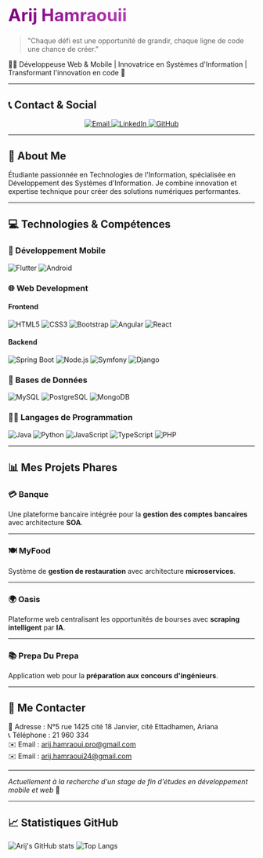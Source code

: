# <h1 style="background: linear-gradient(to right, purple, violet); -webkit-background-clip: text; -webkit-text-fill-color: transparent; font-size: 2.5em;">Arij Hamraouii</h1>

> "Chaque défi est une opportunité de grandir, chaque ligne de code une chance de créer."

👩‍💻 Développeuse Web & Mobile | Innovatrice en Systèmes d'Information | Transformant l'innovation en code 🚀

---

## 📞 Contact & Social
<div align="center">
  <a href="mailto:arij.hamraoui.pro@gmail.com">
    <img src="https://img.shields.io/badge/Email-D14836?style=for-the-badge&logo=gmail&logoColor=white" alt="Email"/>
  </a>
 <a href="https://www.linkedin.com/in/arij-hamraoui">
    <img src="https://img.shields.io/badge/LinkedIn-0077B5?style=for-the-badge&logo=linkedin&logoColor=white" alt="LinkedIn"/>
</a>
  <a href="https://github.com/arijhamraouii">
    <img src="https://img.shields.io/badge/GitHub-100000?style=for-the-badge&logo=github&logoColor=white" alt="GitHub"/>
  </a>
</div>

---

## 🚀 About Me
Étudiante passionnée en Technologies de l'Information, spécialisée en Développement des Systèmes d'Information. Je combine innovation et expertise technique pour créer des solutions numériques performantes.

---

## 💻 Technologies & Compétences

### 📱 Développement Mobile
![Flutter](https://img.shields.io/badge/Flutter-02569B?style=for-the-badge&logo=flutter&logoColor=white)
![Android](https://img.shields.io/badge/Android-3DDC84?style=for-the-badge&logo=android&logoColor=white)

### 🌐 Web Development
#### Frontend
![HTML5](https://img.shields.io/badge/HTML5-E34F26?style=for-the-badge&logo=html5&logoColor=white)
![CSS3](https://img.shields.io/badge/CSS3-1572B6?style=for-the-badge&logo=css3&logoColor=white)
![Bootstrap](https://img.shields.io/badge/Bootstrap-563D7C?style=for-the-badge&logo=bootstrap&logoColor=white)
![Angular](https://img.shields.io/badge/Angular-DD0031?style=for-the-badge&logo=angular&logoColor=white)
![React](https://img.shields.io/badge/React-20232A?style=for-the-badge&logo=react&logoColor=61DAFB)

#### Backend
![Spring Boot](https://img.shields.io/badge/Spring_Boot-F2F4F9?style=for-the-badge&logo=spring-boot&logoColor=6DB33F)
![Node.js](https://img.shields.io/badge/Node.js-43853D?style=for-the-badge&logo=node.js&logoColor=white)
![Symfony](https://img.shields.io/badge/Symfony-000000?style=for-the-badge&logo=symfony&logoColor=white)
![Django](https://img.shields.io/badge/Django-092E20?style=for-the-badge&logo=django&logoColor=white)

### 💾 Bases de Données
![MySQL](https://img.shields.io/badge/MySQL-00000F?style=for-the-badge&logo=mysql&logoColor=white)
![PostgreSQL](https://img.shields.io/badge/PostgreSQL-316192?style=for-the-badge&logo=postgresql&logoColor=white)
![MongoDB](https://img.shields.io/badge/MongoDB-4EA94B?style=for-the-badge&logo=mongodb&logoColor=white)

### 👨‍💻 Langages de Programmation
![Java](https://img.shields.io/badge/Java-ED8B00?style=for-the-badge&logo=java&logoColor=white)
![Python](https://img.shields.io/badge/Python-14354C?style=for-the-badge&logo=python&logoColor=white)
![JavaScript](https://img.shields.io/badge/JavaScript-F7DF1E?style=for-the-badge&logo=javascript&logoColor=black)
![TypeScript](https://img.shields.io/badge/TypeScript-007ACC?style=for-the-badge&logo=typescript&logoColor=white)
![PHP](https://img.shields.io/badge/PHP-777BB4?style=for-the-badge&logo=php&logoColor=white)

---

## 📊 Mes Projets Phares

### 💳 **Banque**
Une plateforme bancaire intégrée pour la **gestion des comptes bancaires** avec architecture **SOA**.

---

### 🍽️ **MyFood**
Système de **gestion de restauration** avec architecture **microservices**.

---

### 🌍 **Oasis**
Plateforme web centralisant les opportunités de bourses avec **scraping intelligent** par **IA**.

---

### 📚 **Prepa Du Prepa**
Application web pour la **préparation aux concours d'ingénieurs**.

---

## 📧 Me Contacter
📍 Adresse : N°5 rue 1425 cité 18 Janvier, cité Ettadhamen, Ariana  
📞 Téléphone : 21 960 334  
✉️ Email : arij.hamraoui.pro@gmail.com  
✉️ Email : arij.hamraoui24@gmail.com  


---

*Actuellement à la recherche d'un stage de fin d'études en développement mobile et web* 🚀

---

## 📈 **Statistiques GitHub**

![Arij's GitHub stats](https://github-readme-stats.vercel.app/api?username=arijhamraouii&show_icons=true&theme=radical)
![Top Langs](https://github-readme-stats.vercel.app/api/top-langs/?username=arijhamraouii&layout=compact&theme=radical)

